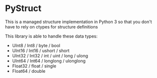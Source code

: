 # PyStruct

This is a managed structure implementation in Python 3 so that you don't have to rely on ctypes for structure definitions

This library is able to handle these data types:
* UInt8 / Int8 / byte / bool
* UInt16 / Int16 / ushort / short
* UInt32 / Int32 / int / uint / long / ulong
* UInt64 / Int64 / longlong / ulonglong
* Float32 / float / single
* Float64 / double